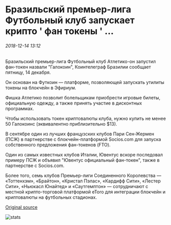 # Бразильский премьер-лига Футбольный клуб запускает крипто ' фан токены ' ...

###### 2018-12-14 13:12

Бразильский премьер-лига Футбольный клуб Атлетико-он запустил фан-токен назвали "Галокоин", Коинтелеграф Бразилии сообщает пятницу, 14 декабря.

Он основан на Футкоин — платформе, позволяющей запускать утилиты токены на блокчейн в Эфириум.

Фишка Атлетико позволит болельщикам приобрести игровые билеты, официальную одежду, а также принять участие в дисконтных программах.

Чтобы использовать токен криптовалюты клуба, нужно купить не менее 50 Галокоинс (эквивалентно приблизительно $13).

В сентябре один из лучших французских клубов Пари Сен-Жермен (ПСЖ) в партнерстве с блокчейн-платформой Socios.com для запуска собственного предложения фан-токенов (FTO).

Один из самых известных клубов Италии, Ювентус вскоре последовал примеру ПСЖ и объявил "Ювентус официальный фан-токен", также в партнерстве с Socios.com.

Более того, семь клубов Премьер-лиги Соединенного Королевства — «Тоттенхэм», «Брайтон», «Кристал Пэлас», «Кардифф Сити», «Лестер Сити», «Ньюкасл Юнайтед» и «Саутгемптон» — сотрудничают с местной крипто-торговой платформой eToro для интеграции блокчейн и криптовалюты на футбольных стадионах.

[Original source](https://cointelegraph.com/news/brazilian-premier-league-soccer-club-launches-crypto-fan-tokens)

![stats](https://c.statcounter.com/11760860/0/a89fa40b/1/ "stats")